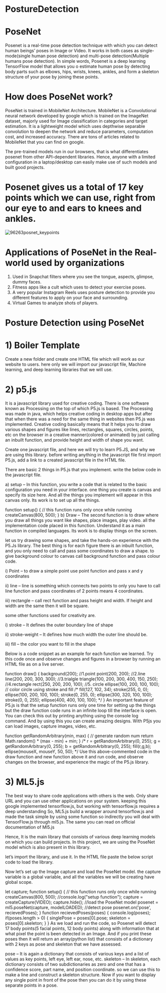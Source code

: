 # PostureDetection
# PoseNet
Posenet is a real-time pose detection technique with which you can detect human beings’ poses in Image or Video. It works in both cases as single-mode(single human pose detection) and multi-pose detection(Multiple humans pose detection). In simple words, Posenet is a deep learning TensorFlow model that allows you o estimate human pose by detecting body parts such as elbows, hips, wrists, knees, ankles, and form a skeleton structure of your pose by joining these points.
# How does PoseNet work?
PoseNet is trained in MobileNet Architecture. MobileNet is a Convolutional neural network developed by google which is trained on the ImageNet dataset, majorly used for Image classification in categories and target estimation. It is a lightweight model which uses depthwise separable convolution to deepen the network and reduce parameters, computation cost, and increased accuracy. There are tons of articles related to MobileNet that you can find on google.

The pre-trained models run in our browsers, that is what differentiates posenet from other API-dependent libraries. Hence, anyone with a limited configuration in a laptop/desktop can easily make use of such models and built good projects.
# Posenet gives us a total of 17 key points which we can use, right from our eye to and ears to knees and ankles.
![96263posnet_keypoints](https://github.com/VaibhavAjayy/PostureDetection/assets/88434684/204fa844-88a0-4e56-9814-0493a6c3d201)

# Applications of PoseNet in the Real-world used by organizations
1) Used in Snapchat filters where you see the tongue, aspects, glimpse, dummy faces.
2) Fitness apps like a cult which uses to detect your exercise poses.
3) A very popular Instagram Reels uses posture detection to provide you different features to apply on your face and surrounding.
4) Virtual Games to analyze shots of players.

# Posture Detection using PoseNet
# 1) Boiler Template
Create a new folder and create one HTML file which will work as our website to users. here only we will import our javascript file, Machine learning, and deep learning libraries that we will use.
# 2) p5.js
It is a javascript library used for creative coding. There is one software known as Processing on the top of which P5.js is based. The Processing was made in java, which helps creative coding in desktop apps but after that when there was a need for the same thing in websites then P5.js was implemented. Creative coding basically means that It helps you to draw various shapes and figures like lines, rectangles, squares, circles, points, etc on the browser in a creative manner(colored or animated) by just calling an inbuilt function, and provide height and width of shape you want.

Create one javascript file, and here we will try to learn P5.JS, and why we are using this library. before writing anything in the javascript file first import P5.js, add a link to a created javascript file in the HTML file.

There are basic 2 things in P5.js that you implement. write the below code in the javascript file.

a) setup – In this function, you write a code that is related to the basic configuration you need in your interface. one thing you create is canvas and specify its size here. And all the things you implement will appear in this canvas only. Its work is to set up all the things.

function setup() {  // this function runs only once while running
    createCanvas(800, 500);
 }
b) Draw –  The second function is to draw where you draw all things you want like shapes, place images, play video. all the implementation code placed in this function. Understand it as a main function in compiled languages. Its work is to display things on the screen.

let us try drawing some shapes, and take the hands-on experience with the P5.Js library. The best thing is for each figure there is an inbuilt function, and you only need to call and pass some coordinates to draw a shape. to give background colour to canvas call background function and pass colour code.

i) Point – to draw a simple point use point function and pass x and y coordinates

ii) line – line is something which connects two points to only you have to call line function and pass coordinates of 2 points means 4 coordinates.

iii) rectangle – call rect function and pass height and width. If height and width are the same then it will be square.

some other functions used for creativity are.

i) stroke – It defines the outer boundary line of shape

ii) stroke-weight – It defines how much width the outer line should be.

iii) fill – the color you want to fill in the shape

Below is a code snippet as an example for each function we learned. Try this code once and observe changes and figures in a browser by running an HTML file as on a live server.

function draw() {
  background(200);
    //1.point
  point(200, 200);
    //2.line
  line(200, 200, 300, 300);
    //3.trialgle
  triangle(100, 200, 300, 400, 150, 250);
    //4.rectangle
  rect(250, 200, 200, 100);
    //5. circle
  ellipse(100, 200, 100, 100);
 // color circle using stroke and fill
 /*
    fill(127, 102, 34);
    stroke(255, 0, 0);
    ellipse(100, 200, 100, 100);
    stroke(0, 255, 0);
    ellipse(300, 320, 100, 100);
    stroke(0, 0, 255);
    ellipse(400, 400, 100, 100);
*/ 
}
An important feature of P5.js is that the setup function runs only one time for setting up the things but the draw function code runs in an infinite loop till the interface is open. You can check this out by printing anything using the console log command. And by using this you can create amazing designs. With P5js you can load images, capture images, video, etc.

function getRandomArbitrary(min, max) { // generate random num
    return Math.random() * (max - min) + min;
}
/*
    r = getRandomArbitrary(0, 255);
    g = getRandomArbitrary(0, 255);
    b = getRandomArbitrary(0, 255);
    fill(r,g,b);
    ellipse(mouseX, mouseY, 50, 50);
*/
Use this above-commented code in the draw function and new function above it and run code, and observe changes on the browser, and experience the magic of the P5.js library.
# 3) ML5.js
The best way to share code applications with others is the web. Only share URL and you can use other applications on your system. keeping this google implemented tensorflow.js, but working with tensorflow.js requires a deep understanding So, ML5.js build a wrapper around tensorflow.js and made the task simple by using some function so indirectly you will deal with TensorFlow.js through ml5.js. The same you can read on official documentation of Ml5.js

Hence, It is the main library that consists of various deep learning models on which you can build projects. In this project, we are using the PoseNet model which is also present in this library.

let’s import the library, and use it. In the HTML file paste the below script code to load the library.

Now let’s set up the Image capture and load the PoseNet model. the capture variable is a global variable, and all the variables we will be creating have global scope.

let capture;
function setup() {  // this function runs only once while running
    createCanvas(800, 500);
    //console.log("setup function");
    capture = createCapture(VIDEO);
    capture.hide();
    //load the PoseNet model
    posenet = ml5.poseNet(capture, modelLOADED);
    //detect pose
    posenet.on('pose', recievedPoses);
}
function recievedPoses(poses) {
    console.log(poses);
    if(poses.length > 0) {
        singlePose = poses[0].pose;
        skeleton = poses[0].skeleton;
    }
}
As we load and run the code, so Posenet will detect 17 body points(5 facial points, 12 body points) along with information that at what pixel the point is been detected in an Image. And if you print these poses then it will return an array(python list) that consists of a dictionary with 2 keys as pose and skeleton that we have assessed.

pose – It is again a dictionary that consists of various keys and a list of values as key points, left eye, left ear, nose, etc.
skeleton – In skeleton, each dictionary consists of two subdictionaries as zero and one that has a confidence score, part name, and position coordinate. so we can use this to make a line and construct a skeleton structure.
Now if you want to display any single point in front of the pose then you can do it by using these separate points in a pose.
